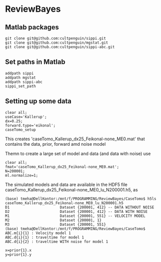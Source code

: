 # ReviewBayes

## Matlab packages

    git clone git@github.com:cultpenguin/sippi.git
    git clone git@github.com:cultpenguin/mgstat.git
    git clone git@github.com:cultpenguin/sippi-abc.git
  
## Set paths in Matlab

    addpath sippi
    addpath mgstat
    addpath sippi-abc
    sippi_set_path
    
    


## Setting up some data

    clear all;
    useCase='Kallerup';
    dx=0.25;
    forward.type='eikonal';
    caseTomo_setup

This creates 'caseTomo_Kallerup_dx25_Feikonal-none_ME0.mat' that contains the data, prior, forward amd noise model

Themn to create a large set of model and data (and data with noise) use 

    clear all;
    fmat='caseTomo_Kallerup_dx25_Feikonal-none_ME0.mat';
    N=200001;
    ml.normalize=1;
       
The simulated models and data are available in the HDF5 file
caseTomo_Kallerup_dx25_Feikonal-none_ME0_lu_N200001.h5, as

    (base) tmeha@DellKontor:/mnt/f/PROGRAMMING/ReviewBayes/CaseTomo$ h5ls caseTomo_Kallerup_dx25_Feikonal-none_ME0_lu_N200001.h5
    D1                       Dataset {200001, 412} -- DATA WITHOUT NOISE
    D2                       Dataset {200001, 412} -- DATA WITH NOISE
    M1                       Dataset {200001, 551} -- VELOCITY MODEL
    M2                       Dataset {200001, 1}
    M3                       Dataset {200001, 551}
    (base) tmeha@DellKontor:/mnt/f/PROGRAMMING/ReviewBayes/CaseTomo$      
    ABC.m{i}{1} : Velocity model 1
    ABC.d{i}{1} : traveltime for model 1
    ABC.d{i}{2} : traveltime WITH noise for model 1
    
    x=prior{1}.x
    y=prior{1}.y


    
   
    
    

  
